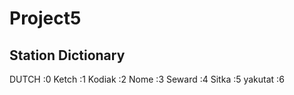 # Project5

## Station Dictionary
DUTCH  :0
Ketch  :1
Kodiak  :2
Nome  :3
Seward  :4
Sitka  :5
yakutat  :6